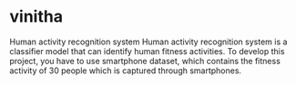 # vinitha
Human activity recognition system Human activity recognition system is a classifier model that can identify human fitness activities. To develop this project, you have to use smartphone dataset, which contains the fitness activity of 30 people which is captured through smartphones.
